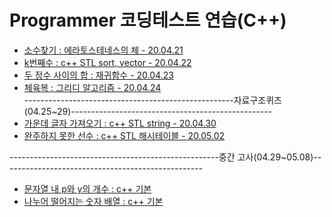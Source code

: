 # Programmer 코딩테스트 연습(C++)
- [소수찾기 : 에라토스테네스의 체 - 20.04.21](https://github.com/chldydgh4687/OJ-Algorithm/blob/master/programmersOJ/%EC%86%8C%EC%88%98%EC%B0%BE%EA%B8%B0.md)
- [k번째수 : c++ STL sort, vector - 20.04.22](https://github.com/chldydgh4687/OJ-Algorithm/blob/master/programmersOJ/k%EB%B2%88%EC%A7%B8%EC%88%98.md)
- [두 정수 사이의 합 : 재귀함수 - 20.04.23](https://github.com/chldydgh4687/OJ-Algorithm/blob/master/programmersOJ/%EB%91%90%20%EC%A0%95%EC%88%98%20%EC%82%AC%EC%9D%B4%EC%9D%98%20%ED%95%A9.md) 
- [체육복 : 그리디 알고리즘 - 20.04.24](https://github.com/chldydgh4687/OJ-Algorithm/blob/master/programmersOJ/%EC%B2%B4%EC%9C%A1%EB%B3%B5.md)  
----------------------------------------------------자료구조퀴즈(04.25~29)--------------------------------------------------
- [가운데 글자 가져오기 : c++ STL string - 20.04.30](https://github.com/chldydgh4687/OJ-Algorithm/blob/master/programmersOJ/%EA%B0%80%EC%9A%B4%EB%8D%B0%20%EA%B8%80%EC%9E%90%20%EA%B0%80%EC%A0%B8%EC%98%A4%EA%B8%B0.md)
- [완주하지 못한 선수 : c++ STL 해시테이블 - 20.05.02](https://github.com/chldydgh4687/OJ-Algorithm/blob/master/programmersOJ/%EC%99%84%EC%A3%BC%ED%95%98%EC%A7%80%EB%AA%BB%ED%95%9C%EC%84%A0%EC%88%98.md)  

----------------------------------------------------중간 고사(04.29~05.08)--------------------------------------------------
- [문자열 내 p와 y의 개수 : c++ 기본](https://github.com/chldydgh4687/OJ-Algorithm/blob/master/programmersOJ/%EB%AC%B8%EC%9E%90%EC%97%B4%20%EB%82%B4%20p%EC%99%80y%EC%9D%98%20%EA%B0%9C%EC%88%98.md)
- [나누어 떨어지는 숫자 배열 : c++ 기본](https://github.com/chldydgh4687/OJ-Algorithm/blob/master/programmersOJ/%EB%82%98%EB%88%84%EC%96%B4%20%EB%96%A8%EC%96%B4%EC%A7%80%EB%8A%94%20%EC%88%AB%EC%9E%90%20%EB%B0%B0%EC%97%B4.md)
